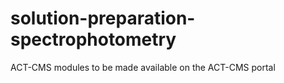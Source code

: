 # solution-preparation-spectrophotometry
ACT-CMS modules to be made available on the ACT-CMS portal
